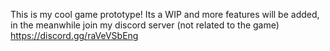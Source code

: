 This is my cool game prototype! Its a WIP and more features will be added, in the meanwhile join my discord server (not related to the game) https://discord.gg/raVeVSbEng

